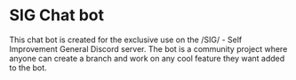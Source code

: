 # SIG Chat bot

This chat bot is created for the exclusive use on the /SIG/ - Self Improvement General Discord server.
The bot is a community project where anyone can create a branch and work on any cool feature they want added to the bot.
